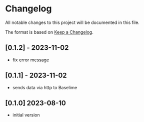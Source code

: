 # Changelog

All notable changes to this project will be documented in this file.


The format is based on [Keep a Changelog](https://keepachangelog.com/en/1.0.0/).


## [0.1.2] - 2023-11-02

- fix error message
  
## [0.1.1] - 2023-11-02

- sends data via http to Baselime

## [0.1.0] 2023-08-10

- initial version
